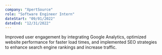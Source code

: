 ```yaml
---
company: "XpertSource"
role: "Software Engineer Intern"
dateStart: "09/01/2022"
dateEnd: "12/31/2022"
---
```


Improved user engagement by integrating Google Analytics, optimized website performance for faster load times, and implemented SEO strategies to enhance search engine rankings and increase traffic.
